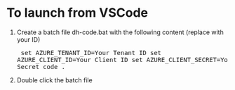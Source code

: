 # To launch from VSCode

1. Create a batch file dh-code.bat with the following content (replace with your ID)
        <pre>
        set AZURE_TENANT_ID=Your Tenant ID
        set AZURE_CLIENT_ID=Your Client ID
        set AZURE_CLIENT_SECRET=Your Client Secret
        code .
        </pre>
2. Double click the batch file
